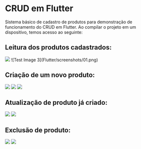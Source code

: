 # CRUD em Flutter
Sistema básico de cadastro de produtos para demonstração de funcionamento do CRUD em Flutter.
Ao compilar o projeto em um dispositivo, temos acesso ao seguinte:

## Leitura dos produtos cadastrados:

<img height="500" src=“Flutter/screenshots/01.png”>
![Test Image 3](Flutter/screenshots/01.png)

## Criação de um novo produto:

<img src=“/screenshots/02.png”>
<img src=“/screenshots/03.png”>
<img src=“/screenshots/04.png”>

## Atualização de produto já criado:

<img src=“/screenshots/05.png”>
<img src=“/screenshots/06.png”>

## Exclusão de produto:

<img src=“/screenshots/07.png”>
<img src=“/screenshots/08.png”>

